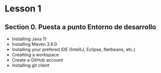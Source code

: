 # Lesson 1

## Section 0. Puesta a punto Entorno de desarrollo
* Installing Java 11 
* Installing Maven 3.6.0
* Installing your prefered IDE (IntelliJ, Eclipse, Netbeans, etc.)
* Creatting a workspace
* Create a GitHub account
* Installing git client


